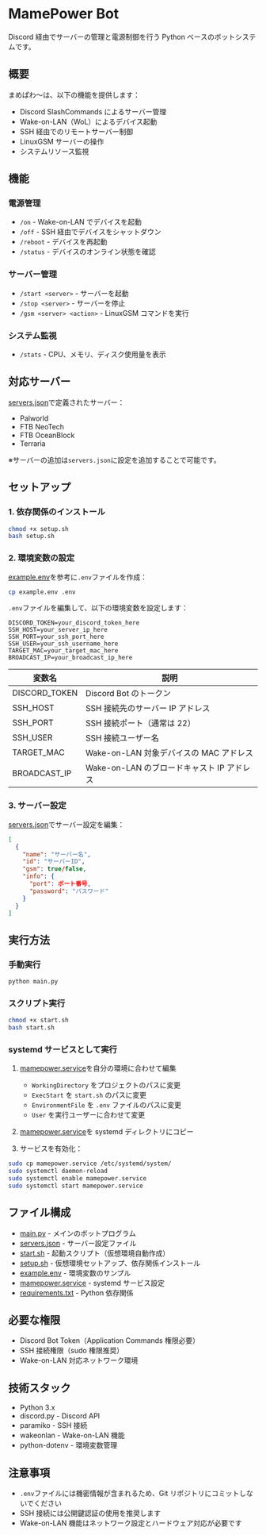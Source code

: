 # MamePower Bot

Discord 経由でサーバーの管理と電源制御を行う Python ベースのボットシステムです。

## 概要

まめぱわ～は、以下の機能を提供します：

- Discord SlashCommands によるサーバー管理
- Wake-on-LAN（WoL）によるデバイス起動
- SSH 経由でのリモートサーバー制御
- LinuxGSM サーバーの操作
- システムリソース監視

## 機能

### 電源管理

- `/on` - Wake-on-LAN でデバイスを起動
- `/off` - SSH 経由でデバイスをシャットダウン
- `/reboot` - デバイスを再起動
- `/status` - デバイスのオンライン状態を確認

### サーバー管理

- `/start <server>` - サーバーを起動
- `/stop <server>` - サーバーを停止
- `/gsm <server> <action>` - LinuxGSM コマンドを実行

### システム監視

- `/stats` - CPU、メモリ、ディスク使用量を表示

## 対応サーバー

[servers.json](servers.json)で定義されたサーバー：

- Palworld
- FTB NeoTech
- FTB OceanBlock
- Terraria

※サーバーの追加は`servers.json`に設定を追加することで可能です。

## セットアップ

### 1. 依存関係のインストール

```bash
chmod +x setup.sh
bash setup.sh
```

### 2. 環境変数の設定

[example.env](example.env)を参考に`.env`ファイルを作成：

```bash
cp example.env .env
```

`.env`ファイルを編集して、以下の環境変数を設定します：

```env
DISCORD_TOKEN=your_discord_token_here
SSH_HOST=your_server_ip_here
SSH_PORT=your_ssh_port_here
SSH_USER=your_ssh_username_here
TARGET_MAC=your_target_mac_here
BROADCAST_IP=your_broadcast_ip_here
```

| 変数名        | 説明                                       |
| ------------- | ------------------------------------------ |
| DISCORD_TOKEN | Discord Bot のトークン                     |
| SSH_HOST      | SSH 接続先のサーバー IP アドレス           |
| SSH_PORT      | SSH 接続ポート（通常は 22）                |
| SSH_USER      | SSH 接続ユーザー名                         |
| TARGET_MAC    | Wake-on-LAN 対象デバイスの MAC アドレス    |
| BROADCAST_IP  | Wake-on-LAN のブロードキャスト IP アドレス |

### 3. サーバー設定

[servers.json](servers.json)でサーバー設定を編集：

```json
[
  {
    "name": "サーバー名",
    "id": "サーバーID",
    "gsm": true/false,
    "info": {
      "port": ポート番号,
      "password": "パスワード"
    }
  }
]
```

## 実行方法

### 手動実行

```bash
python main.py
```

### スクリプト実行

```bash
chmod +x start.sh
bash start.sh
```

### systemd サービスとして実行

1. [mamepower.service](mamepower.service)を自分の環境に合わせて編集

   - `WorkingDirectory` をプロジェクトのパスに変更
   - `ExecStart` を `start.sh` のパスに変更
   - `EnvironmentFile` を `.env` ファイルのパスに変更
   - `User` を実行ユーザーに合わせて変更

2. [mamepower.service](mamepower.service)を systemd ディレクトリにコピー
3. サービスを有効化：

```bash
sudo cp mamepower.service /etc/systemd/system/
sudo systemctl daemon-reload
sudo systemctl enable mamepower.service
sudo systemctl start mamepower.service
```

## ファイル構成

- [main.py](main.py) - メインのボットプログラム
- [servers.json](servers.json) - サーバー設定ファイル
- [start.sh](start.sh) - 起動スクリプト（仮想環境自動作成）
- [setup.sh](setup.sh) - 仮想環境セットアップ、依存関係インストール
- [example.env](example.env) - 環境変数のサンプル
- [mamepower.service](mamepower.service) - systemd サービス設定
- [requirements.txt](requirements.txt) - Python 依存関係

## 必要な権限

- Discord Bot Token（Application Commands 権限必要）
- SSH 接続権限（sudo 権限推奨）
- Wake-on-LAN 対応ネットワーク環境

## 技術スタック

- Python 3.x
- discord.py - Discord API
- paramiko - SSH 接続
- wakeonlan - Wake-on-LAN 機能
- python-dotenv - 環境変数管理

## 注意事項

- `.env`ファイルには機密情報が含まれるため、Git リポジトリにコミットしないでください
- SSH 接続には公開鍵認証の使用を推奨します
- Wake-on-LAN 機能はネットワーク設定とハードウェア対応が必要です
